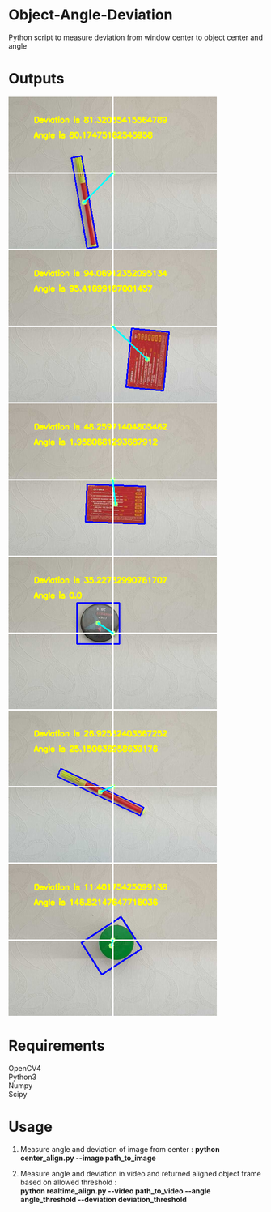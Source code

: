 # Object-Angle-Deviation
Python script to measure deviation from window center to object center and angle

# Outputs
![](/Outputs/output.png)
![](/Outputs/output2.png)
![](/Outputs/output3.png)
![](/Outputs/output4.png)
![](/Outputs/output5.png)
![](/Outputs/output6.png)

# Requirements 
OpenCV4\
Python3\
Numpy\
Scipy

# Usage
1. Measure angle and deviation of image from center : 
**python center_align.py --image path_to_image**

2. Measure angle and deviation in video and returned aligned object frame based on allowed threshold :  
**python realtime_align.py --video path_to_video --angle angle_threshold --deviation deviation_threshold**
